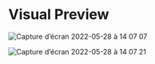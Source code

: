 # Visual Preview

![Capture d’écran 2022-05-28 à 14 07 07](https://user-images.githubusercontent.com/89834824/170825197-11c0d30e-61bb-47ed-b4ec-8c186878f587.png)

![Capture d’écran 2022-05-28 à 14 07 21](https://user-images.githubusercontent.com/89834824/170825198-f8871244-a9e5-4ae3-8ca4-663a6b0aef6a.png)
